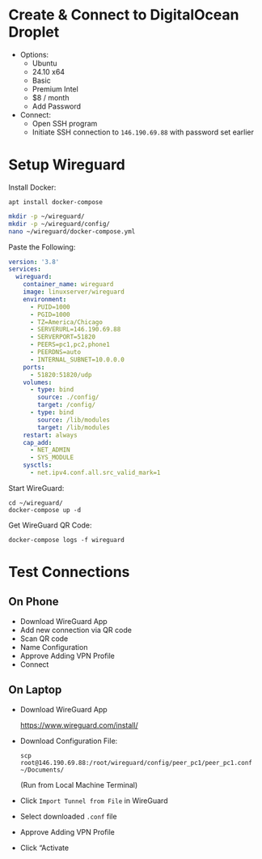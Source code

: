# Create & Connect to DigitalOcean Droplet

- Options:
    - Ubuntu
    - 24.10 x64
    - Basic
    - Premium Intel
    - $8 / month
    - Add Password
- Connect:
    - Open SSH program
    - Initiate SSH connection to `146.190.69.88` with password set earlier

# Setup Wireguard

Install Docker:

`apt install docker-compose`

```bash
mkdir -p ~/wireguard/
mkdir -p ~/wireguard/config/
nano ~/wireguard/docker-compose.yml
```

Paste the Following:

```yml
version: '3.8'
services:
  wireguard:
    container_name: wireguard
    image: linuxserver/wireguard
    environment:
      - PUID=1000
      - PGID=1000
      - TZ=America/Chicago
      - SERVERURL=146.190.69.88
      - SERVERPORT=51820
      - PEERS=pc1,pc2,phone1
      - PEERDNS=auto
      - INTERNAL_SUBNET=10.0.0.0
    ports:
      - 51820:51820/udp
    volumes:
      - type: bind
        source: ./config/
        target: /config/
      - type: bind
        source: /lib/modules
        target: /lib/modules
    restart: always
    cap_add:
      - NET_ADMIN
      - SYS_MODULE
    sysctls:
      - net.ipv4.conf.all.src_valid_mark=1
```

Start WireGuard:

```
cd ~/wireguard/
docker-compose up -d
```

Get WireGuard QR Code:

`docker-compose logs -f wireguard`

# Test Connections

## On Phone

- Download WireGuard App
- Add new connection via QR code
- Scan QR code
- Name Configuration
- Approve Adding VPN Profile
- Connect

## On Laptop

- Download WireGuard App
    
    https://www.wireguard.com/install/
    
- Download Configuration File:
    
    `scp root@146.190.69.88:/root/wireguard/config/peer_pc1/peer_pc1.conf ~/Documents/`
    
    (Run from Local Machine Terminal)
    
- Click `Import Tunnel from File` in WireGuard
- Select downloaded `.conf` file
- Approve Adding VPN Profile
- Click “Activate
